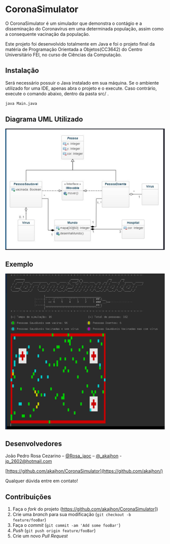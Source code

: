 
# CoronaSimulator

  O CoronaSimulator é um simulador que demonstra o contágio e a disseminação do Coronavírus em uma determinada população, assim como a consequente vacinação da população. 

  Este projeto foi desenvolvido totalmente em Java e foi o projeto final da matéria de Programação Orientada a Objetos(CC3642) do Centro Universitário FEI, no curso de Ciências da Computação.

## Instalação

Será necessário possuir o Java instalado em sua máquina. Se o ambiente utilizado for uma IDE, apenas abra o projeto e o execute. Caso contrário, execute o comando abaixo, dentro da pasta src/ .

```bash
java Main.java
```
## Diagrama UML Utilizado

![](./UML.png)

## Exemplo

![](./Exemplo.png)

## Desenvolvedores

João Pedro Rosa Cezarino – [@Rosa_jaoc](https://twitter.com/@Rosa_jaoc) – [@_akajhon](https://instagram.com/_akajhon) - jp_2602@hotmail.com

[https://github.com/akajhon/CoronaSimulator](https://github.com/akajhon/)

Qualquer dúvida entre em contato!

## Contribuições

1. Faça o _fork_ do projeto (<https://github.com/akajhon/CoronaSimulator]>)
2. Crie uma _branch_ para sua modificação (`git checkout -b feature/fooBar`)
3. Faça o _commit_ (`git commit -am 'Add some fooBar'`)
4. _Push_ (`git push origin feature/fooBar`)
5. Crie um novo _Pull Request_
